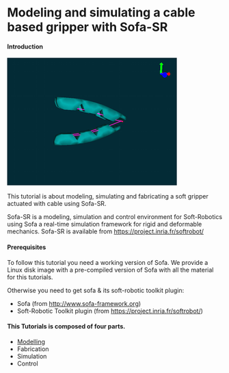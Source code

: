Modeling and simulating a cable based gripper with Sofa-SR
=======================


#### Introduction
![IntroImage](data/images/gripper2.png)

This tutorial is about modeling, simulating and fabricating a soft gripper actuated with cable using Sofa-SR. 

Sofa-SR is a modeling, simulation and control environment for Soft-Robotics using Sofa a real-time simulation framework for rigid and deformable mechanics. Sofa-SR is available from https://project.inria.fr/softrobot/


#### Prerequisites
To follow this tutorial you need a working version of Sofa. We provide a Linux disk image with a pre-compiled version of Sofa with all the material for this tutorials. 

Otherwise you need to get sofa & its soft-robotic toolkit plugin:
- Sofa (from http://www.sofa-framework.org)
- Soft-Robotic Toolkit plugin (from https://project.inria.fr/softrobot/)

#### This Tutorials is composed of four parts. 
- [Modelling](step1-VolumetricMeshGeneretion/MeshTetraGeneration.html)
- Fabrication
- Simulation
- Control

